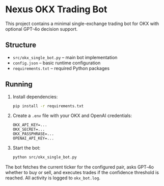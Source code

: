# Nexus OKX Trading Bot

This project contains a minimal single-exchange trading bot for OKX with optional GPT-4o decision support.

## Structure

- `src/okx_single_bot.py` – main bot implementation
- `config.json` – basic runtime configuration
- `requirements.txt` – required Python packages

## Running

1. Install dependencies:
   ```bash
   pip install -r requirements.txt
   ```
2. Create a `.env` file with your OKX and OpenAI credentials:
   ```text
   OKX_API_KEY=...
   OKX_SECRET=...
   OKX_PASSPHRASE=...
   OPENAI_API_KEY=...
   ```
3. Start the bot:
   ```bash
   python src/okx_single_bot.py
   ```

The bot fetches the current ticker for the configured pair, asks GPT‑4o whether to buy or sell, and executes trades if the confidence threshold is reached. All activity is logged to `okx_bot.log`.
